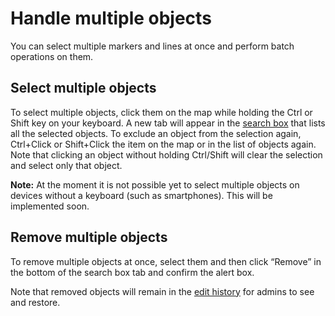 # Handle multiple objects

You can select multiple markers and lines at once and perform batch operations on them.

## Select multiple objects

To select multiple objects, click them on the map while holding the Ctrl or Shift key on your keyboard. A new tab will appear in the [search box](../ui/#search-box) that lists all the selected objects. To exclude an object from the selection again, Ctrl+Click or Shift+Click the item on the map or in the list of objects again. Note that clicking an object without holding Ctrl/Shift will clear the selection and select only that object.

**Note:** At the moment it is not possible yet to select multiple objects on devices without a keyboard (such as smartphones). This will be implemented soon.

## Remove multiple objects

To remove multiple objects at once, select them and then click “Remove” in the bottom of the search box tab and confirm the alert box.

Note that removed objects will remain in the [edit history](../history/) for admins to see and restore.